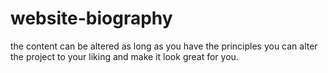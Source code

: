 # website-biography
the content can be altered as long as you have the principles you can alter the project to your liking and make it look great for you.
